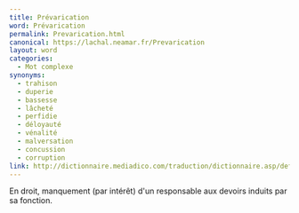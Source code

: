 ```yaml
---
title: Prévarication
word: Prévarication
permalink: Prevarication.html
canonical: https://lachal.neamar.fr/Prevarication
layout: word
categories:
  - Mot complexe
synonyms:
  - trahison
  - duperie
  - bassesse
  - lâcheté
  - perfidie
  - déloyauté
  - vénalité
  - malversation
  - concussion
  - corruption
link: http://dictionnaire.mediadico.com/traduction/dictionnaire.asp/definition/Prevarication/2007
---
```


En droit, manquement (par intérêt) d'un responsable aux devoirs induits par sa fonction.

